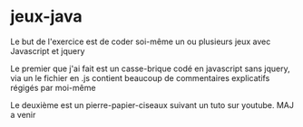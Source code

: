 # jeux-java

Le but de l'exercice est de coder soi-même un ou plusieurs jeux avec Javascript et jquery

Le premier que j'ai fait est un casse-brique codé en javascript sans jquery, via un <canvas>
le fichier en .js contient beaucoup de commentaires explicatifs régigés par moi-même

Le deuxième est un pierre-papier-ciseaux suivant un tuto sur youtube.
MAJ a venir
